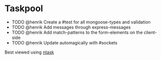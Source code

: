 
# Taskpool


* TODO @henrik Create a #test for all mongoose-types and validation  
* TODO @henrik Add messages through express-messages  
* TODO @henrik Add match-patterns to the form-elements on the client-side  
* TODO @henrik Update automagically with #sockets  


Best viewed using [ntask](http://hkjels.github.com/ntask/)

